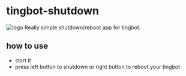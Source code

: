 # tingbot-shutdown
![logo](https://github.com/jgibbon/tingbot-shutdown/raw/master/icon.png "tingbot-shutdown logo") Really simple shutdown/reboot app for tingbot.

## how to use
 - start it
 - press left button to shutdown or right button to reboot your tingbot
